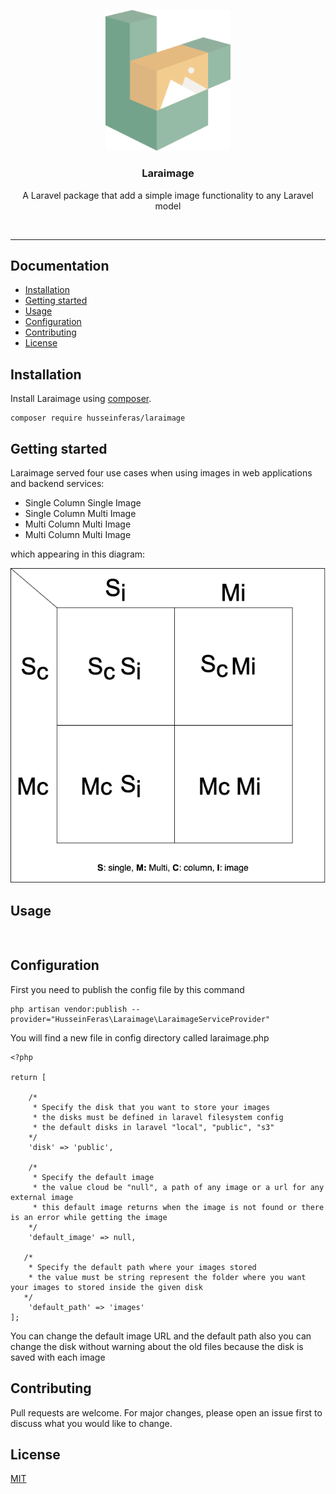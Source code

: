 <p align="center">
<img width="200" src="assets/laraimage_logo.svg" alt="Laraimage logo"></p>
<h3 align="center">Laraimage</h3>
<p align="center">A Laravel package that add a simple image functionality to any Laravel model</p>
<br>

<hr>


## Documentation

* [Installation](#installation)
* [Getting started](#getting-started)
* [Usage](#usage)
* [Configuration](#configuration)
* [Contributing](#contributing)
* [License](#license)

## Installation

Install Laraimage using [composer](https://getcomposer.org/).


```
composer require husseinferas/laraimage
```


## Getting started

Laraimage served four use cases when using images in web applications and backend services:
* Single Column Single Image
* Single Column Multi Image
* Multi Column Multi Image
* Multi Column Multi Image

which appearing in this diagram:   

![Laraimage Table](assets/laraimage_table.png)

## Usage

```


```

## Configuration

First you need to publish the config file by this command
```
php artisan vendor:publish --provider="HusseinFeras\Laraimage\LaraimageServiceProvider"
```
You will find a new file in config directory called laraimage.php
```
<?php

return [

    /*
     * Specify the disk that you want to store your images
     * the disks must be defined in laravel filesystem config
     * the default disks in laravel "local", "public", "s3"
    */
    'disk' => 'public',

    /*
     * Specify the default image
     * the value cloud be "null", a path of any image or a url for any external image
     * this default image returns when the image is not found or there is an error while getting the image
    */
    'default_image' => null,

   /*
    * Specify the default path where your images stored
    * the value must be string represent the folder where you want your images to stored inside the given disk
   */
    'default_path' => 'images'
];

```

You can change the default image URL and the default path also you can change the disk without warning about the old files because the disk is saved with each image

## Contributing
Pull requests are welcome. For major changes, please open an issue first to discuss what you would like to change.

## License
[MIT](https://choosealicense.com/licenses/mit/)
